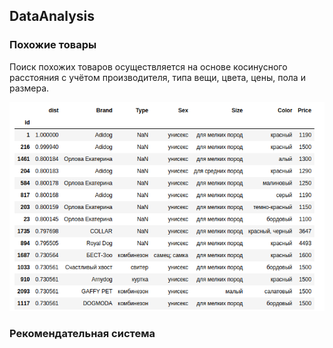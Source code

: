 ## DataAnalysis

### Похожие товары
Поиск похожих товаров осуществляется на основе косинусного расстояния с учётом производителя, типа вещи, цвета, цены, пола и размера.

![Similar_items](../Screenshots/data_2.png)  


### Рекомендательная система

